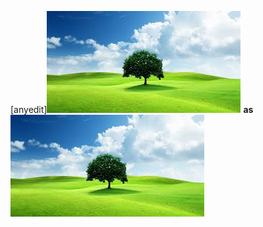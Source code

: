 [anyedit]![download.jpg](images/1722766983484_download.jpg)
**as**
![download.jpg](images/1723175464889_download.jpg)